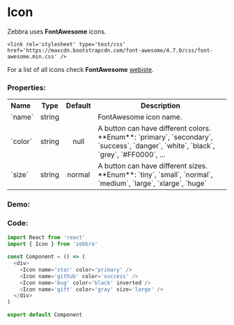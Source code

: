 # Icon

Zebbra uses **FontAwesome** icons.

~~~~
<link rel='stylesheet' type='text/css' href='https://maxcdn.bootstrapcdn.com/font-awesome/4.7.0/css/font-awesome.min.css' />
~~~~
For a list of all icons check **FontAwesome** [webiste](https://fontawesome.com/v4.7.0/icons/).

### Properties:

<table>
  <tbody>
    <tr>
      <th class='name' align="left">Name</th>
      <th align="center">Type</th>
      <th align="center">Default</th>
      <th>Description</th>
    </tr>
    <tr>
      <td>`name`</td>
      <td class='type' align="center">string</td>
      <td class='default-type' align="center"></td>
      <td>
        FontAwesome icon name.
      </td>
    </tr>
    <tr>
      <td>`color`</td>
      <td class='type' align="center">string</td>
      <td class='default-type' align="center">null</td>
      <td>
        A button can have different colors. <br />
        **Enum**:
        `primary`, `secondary`, `success`, `danger`, `white`, `black`, `grey`, `#FF0000`, ...
      </td>
    </tr>
    <tr>
      <td>`size`</td>
      <td class='type' align="center">string</td>
      <td class='default-type' align="center">normal</td>
      <td>
        A button can have different sizes. <br />
        **Enum**:
        `tiny`, `small`, `normal`, `medium`, `large`, `xlarge`, `huge`
      </td>
    </tr>
  </tbody>
</table>


### Demo:

<!-- STORY -->

### Code:

```js
import React from 'react'
import { Icon } from 'zebbra'

const Component = () => (
  <div>
    <Icon name='star' color='primary' />
    <Icon name='github' color='success' />
    <Icon name='bug' color='black' inverted />
    <Icon name='gift' color='gray' size='large' />
  </div>
)

export default Component
```
